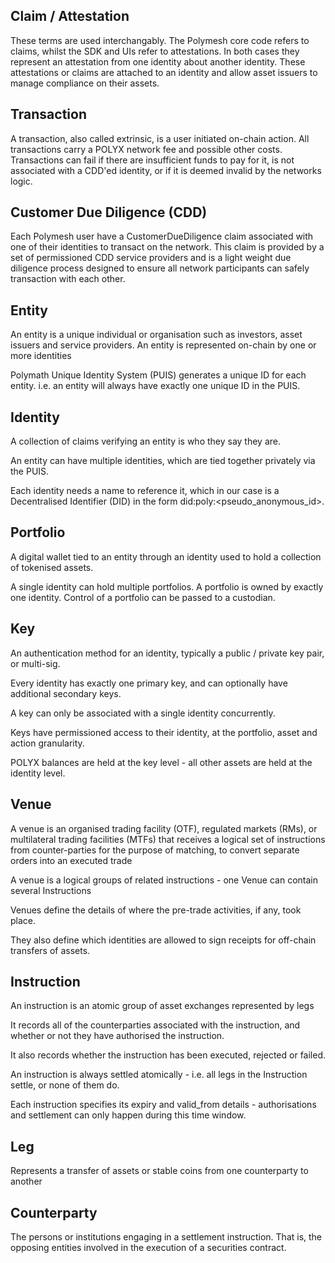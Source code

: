 ## Claim / Attestation

These terms are used interchangably. The Polymesh core code refers to claims, whilst the SDK and UIs refer to attestations. In both cases they represent an attestation from one identity about another identity. These attestations or claims are attached to an identity and allow asset issuers to manage compliance on their assets.

## Transaction

A transaction, also called extrinsic, is a user initiated on-chain action. All transactions carry a POLYX network fee and possible other costs. Transactions can fail if there are insufficient funds to pay for it, is not associated with a CDD'ed identity, or if it is deemed invalid by the networks logic.

## Customer Due Diligence (CDD)

Each Polymesh user have a CustomerDueDiligence claim associated with one of their identities to transact on the network. This claim is provided by a set of permissioned CDD service providers and is a light weight due diligence process designed to ensure all network participants can safely transaction with each other.

## Entity

An entity is a unique individual or organisation such as investors, asset issuers and service providers. An entity is represented on-chain by one or more identities

Polymath Unique Identity System (PUIS) generates a unique ID for each entity. i.e. an entity will always have exactly one unique ID in the PUIS.

## Identity

A collection of claims verifying an entity is who they say they are.

An entity can have multiple identities, which are tied together privately via the PUIS.

Each identity needs a name to reference it, which in our case is a Decentralised Identifier (DID) in the form did:poly:<pseudo_anonymous_id>.

## Portfolio

A digital wallet tied to an entity through an identity used to hold a collection of tokenised assets.

A single identity can hold multiple portfolios. A portfolio is owned by exactly one identity. Control of a portfolio can be passed to a custodian.

## Key

An authentication method for an identity, typically a public / private key pair, or multi-sig. 

Every identity has exactly one primary key, and can optionally have additional secondary keys.

A key can only be associated with a single identity concurrently.

Keys have permissioned access to their identity, at the portfolio, asset and action granularity.

POLYX balances are held at the key level - all other assets are held at the identity level.

## Venue

A venue is an organised trading facility (OTF), regulated markets (RMs), or multilateral trading facilities (MTFs) that receives a logical set of instructions from counter-parties for the purpose of matching, to convert separate orders into an executed trade

A venue is a logical groups of related instructions - one Venue can contain several Instructions

Venues define the details of where the pre-trade activities, if any, took place.

They also define which identities are allowed to sign receipts for off-chain transfers of assets.

## Instruction

An instruction is an atomic group of asset exchanges represented by legs

It records all of the counterparties associated with the instruction, and whether or not they have authorised the instruction.

It also records whether the instruction has been executed, rejected or failed.

An instruction is always settled atomically - i.e. all legs in the Instruction settle, or none of them do.

Each instruction specifies its expiry and valid_from details - authorisations and settlement can only happen during this time window.

## Leg

Represents a transfer of assets or stable coins from one counterparty to another

## Counterparty

The persons or institutions engaging in a settlement instruction. That is, the opposing entities involved in the execution of a securities contract.